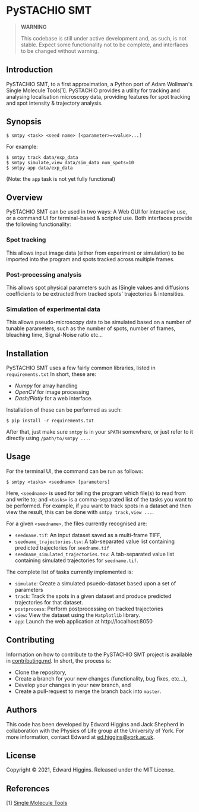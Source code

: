 # PySTACHIO SMT

> **WARNING**
> 
> This codebase is still under active development and, as such, is not stable.
> Expect some functionality not to be complete, and interfaces to be changed
> without warning.

## Introduction
PySTACHIO SMT, to a first approximation, a Python port of Adam Wollman's Single
Molecule Tools[1]. PySTACHIO provides a utility for tracking and analysing
localisation microscopy data, providing features for spot tracking and spot
intensity & trajectory analysis.

## Synopsis
```{bash}
$ smtpy <task> <seed name> [<parameter>=<value>...]
```

For example:
```{bash}
$ smtpy track data/exp_data
$ smtpy simulate,view data/sim_data num_spots=10
$ smtpy app data/exp_data
```
(Note: the `app` task is not yet fully functional)

## Overview
PySTACHIO SMT can be used in two ways: A Web GUI for interactive use, or a
command UI for terminal-based & scripted use. Both interfaces provide the
following functionality:

### Spot tracking
This allows input image data (either from experiment or simulation) to be
imported into the program and spots tracked across multiple frames.

### Post-processing analysis
This allows spot physical parameters such as ISingle values and diffusions
coefficients to be extracted from tracked spots' trajectories & intensities.

### Simulation of experimental data
This allows pseudo-microscopy data to be simulated based on a number of
tunable parameters, such as the number of spots, number of frames, bleaching
time, Signal-Noise ratio etc...

## Installation
PySTACHIO SMT uses a few fairly common libraries, listed in `requirements.txt`
In short, these are:
- *Numpy* for array handling
- *OpenCV* for image processing
- *Dash/Plotly* for a web interface.

Installation of these can be performed as such:
```{bash}
$ pip install -r requirements.txt
```

After that, just make sure `smtpy` is in your `$PATH` somewhere, or just refer
to it directly using `/path/to/smtpy ...`.

## Usage

For the terminal UI, the command can be run as follows:
```{bash}
$ smtpy <tasks> <seedname> [parameters]
```

Here, `<seedname>` is used for telling the program which file(s) to read from
and write to; and `<tasks>` is a comma-separated list of the tasks you want to
be performed.  For example, if you want to track spots in a dataset and then
view the result, this can be done with `smtpy track,view ...`. 

For a given `<seedname>`, the files currently recognised are:
- `seedname.tif`: An input dataset saved as a multi-frame TIFF,
- `seedname_trajectories.tsv`: A tab-separated value list containing predicted trajectories for `seedname.tif`
- `seedname_simulated_trajectories.tsv`: A tab-separated value list containing simulated trajectories for  `seedname.tif`.

The complete list of tasks currently implemented is:
- `simulate`: Create a simulated psuedo-dataset based upon a set of parameters
- `track`: Track the spots in a given dataset and produce predicted trajectories for that dataset.
- `postprocess`: Perform postprocessing on tracked trajectories
- `view`: View the dataset using the `Matplotlib` library.
- `app`: Launch the web application at http://localhost:8050


## Contributing

Information on how to contribute to the PySTACHIO SMT project is available in
[contributing.md](doc/contributing.md). In short, the process is:
- Clone the repository,
- Create a branch for your new changes (functionality, bug fixes, etc...),
- Develop your changes in your new branch, and
- Create a pull-request to merge the branch back into `master`.

## Authors

This code has been developed by Edward Higgins and Jack Shepherd in
collaboration with the Physics of Life group at the University of York. For more
information, contact Edward at [ed.higgins@york.ac.uk](ed.higgins@york.ac.uk).

## License

Copyright © 2021, Edward Higgins. Released under the MIT License.

## References
[1] [Single Molecule Tools](https://awollman.github.io/single-molecule-tools/)
